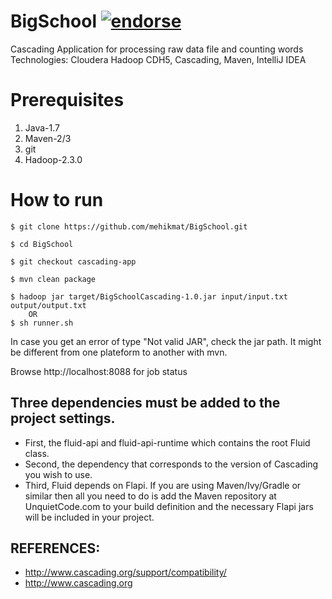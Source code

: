 BigSchool [![endorse](https://api.coderwall.com/mehikmat/endorsecount.png)](https://coderwall.com/mehikmat)
=========
Cascading Application for processing raw data file and counting words
Technologies: Cloudera Hadoop CDH5, Cascading, Maven, IntelliJ IDEA

Prerequisites
===============
1. Java-1.7
2. Maven-2/3
3. git
4. Hadoop-2.3.0

How to run
===============
    $ git clone https://github.com/mehikmat/BigSchool.git

    $ cd BigSchool

    $ git checkout cascading-app

    $ mvn clean package

    $ hadoop jar target/BigSchoolCascading-1.0.jar input/input.txt output/output.txt
        OR
    $ sh runner.sh

  In case you get an error of type "Not valid JAR", check the jar path. It might be different from one plateform to another with mvn.


Browse http://localhost:8088 for job status


Three dependencies must be added to the project settings.
---------------------------------------------------------
 *  First, the fluid-api and fluid-api-runtime which contains the root Fluid class.
 *  Second, the dependency that corresponds to the version of Cascading you wish to use.
 *  Third, Fluid depends on Flapi. If you are using Maven/Ivy/Gradle or similar then all
    you need to do is add the Maven repository at UnquietCode.com to your build definition
    and the necessary Flapi jars will be included in your project.


REFERENCES:
-----------
- http://www.cascading.org/support/compatibility/
- http://www.cascading.org

